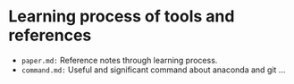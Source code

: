 # Learning process of tools and references

- `paper.md:` Reference notes through learning process.
- `command.md:` Useful and significant command about anaconda and git ...
